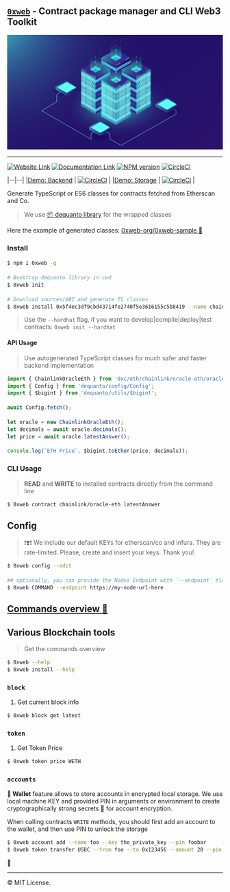 ## [`0xweb`](https://0xweb.org) - Contract package manager and CLI Web3 Toolkit


<p align='center'>
    <img src='images/background.jpg'/>
</p>

----
[![Website Link](https://img.shields.io/badge/%F0%9F%8C%90-website-green.svg)](https://0xweb.org)
[![Documentation Link](https://img.shields.io/badge/%E2%9D%93-documentation-green.svg)](https://docs.0xweb.org)
[![NPM version](https://badge.fury.io/js/0xweb.svg)](http://badge.fury.io/js/0xweb)
[![CircleCI](https://circleci.com/gh/0xweb-org/0xweb.svg?style=svg)](https://circleci.com/gh/0xweb-org/0xweb)


|--|--|
|[Demo: Backend](https://github.com/0xweb-org/examples-backend) | [![CircleCI](https://dl.circleci.com/status-badge/img/gh/0xweb-org/examples-backend/tree/master.svg?style=svg)](https://dl.circleci.com/status-badge/redirect/gh/0xweb-org/examples-backend/tree/master) |
|[Demo: Storage](https://github.com/0xweb-org/examples-storage) | [![CircleCI](https://dl.circleci.com/status-badge/img/gh/0xweb-org/examples-storage/tree/master.svg?style=svg)](https://dl.circleci.com/status-badge/redirect/gh/0xweb-org/examples-storage/tree/master) |




Generate TypeScript or ES6 classes for contracts fetched from Etherscan and Co.

> We use [📦 dequanto library](https://github.com/0xweb-org/dequanto) for the wrapped classes

Here the example of generated classes: [0xweb-org/0xweb-sample 🔗](https://github.com/0xweb-org/0xweb-sample)


### Install

```bash
$ npm i 0xweb -g

# Boostrap dequanto library in cwd
$ 0xweb init

# Download sources/ABI and generate TS classes
$ 0xweb install 0x5f4ec3df9cbd43714fe2740f5e3616155c5b8419 --name chainlink/oracle-eth
```

> Use the `--hardhat` flag, if you want to develop|compile|deploy|test contracts: `0xweb init --hardhat`

#### API Usage

> Use autogenerated TypeScript classes for much safer and faster backend implementation

```ts
import { ChainlinkOracleEth } from '0xc/eth/chainlink/oracle-eth/oracle-eth';
import { Config } from 'dequanto/config/Config';
import { $bigint } from 'dequanto/utils/$bigint';

await Config.fetch();

let oracle = new ChainlinkOracleEth();
let decimals = await oracle.decimals();
let price = await oracle.latestAnswer();

console.log(`ETH Price`, $bigint.toEther(price, decimals));
```

### CLI Usage

> **READ** and **WRITE** to installed contracts directly from the command line

```bash
$ 0xweb contract chainlink/oracle-eth latestAnswer
```


## Config

> ❗❣️❗ We include our default KEYs for etherscan/co and infura. They are rate-limited. Please, create and insert your keys. Thank you!

```bash
$ 0xweb config --edit

## optionally, you can provide the Nodes Endpoint with `--endpoint` flag
$ 0xweb COMMAND --endpoint https://my-node-url-here
```

## [Commands overview 🔗](https://docs.0xweb.org/cli/commands-overview)

## Various Blockchain tools

> Get the commands overview

```bash
$ 0xweb --help
$ 0xweb install --help
```

### `block`

1. Get current block info

```bash
$ 0xweb block get latest
```

### `token`

1. Get Token Price

```bash
$ 0xweb token price WETH
```

### `accounts`

**🔐 Wallet** feature allows to store accounts in encrypted local storage. We use local machine KEY and provided PIN in arguments or environment to create cryptographically strong secrets 🔑 for account encryption.

When calling contracts `WRITE` methods, you should first add an account to the wallet, and then use PIN to unlock the storage

```bash
$ 0xweb account add --name foo --key the_private_key --pin foobar
$ 0xweb token transfer USDC --from foo --to 0x123456 --amount 20 --pin foobar
```

🏁

----
©️ MIT License.
